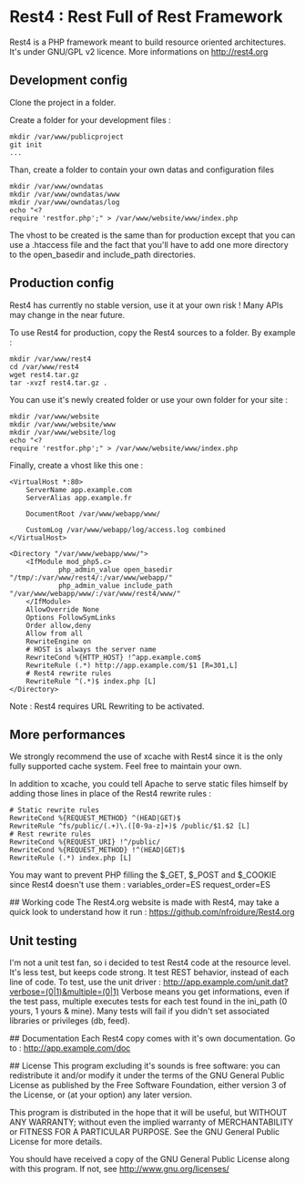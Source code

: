 # Rest4 : Rest Full of Rest Framework

Rest4 is a PHP framework meant to build resource oriented architectures.
It's under GNU/GPL v2 licence. More informations on http://rest4.org

## Development config

Clone the project in a folder.

Create a folder for your development files :

    mkdir /var/www/publicproject
    git init
    ...

Than, create a folder to contain your own datas and configuration files

    mkdir /var/www/owndatas
    mkdir /var/www/owndatas/www
    mkdir /var/www/owndatas/log
    echo "<?
    require 'restfor.php';" > /var/www/website/www/index.php

The vhost to be created is the same than for production except that you can
use a .htaccess file and the fact that you'll have to add one more directory
to the open_basedir and include_path directories.

## Production config

Rest4 has currently no stable version, use it at your own risk ! Many APIs
may change in the near future.

To use Rest4 for production, copy the Rest4 sources to a folder. By example :

    mkdir /var/www/rest4
    cd /var/www/rest4
    wget rest4.tar.gz
    tar -xvzf rest4.tar.gz .

You can use it's newly created folder or use your own folder for your site :

    mkdir /var/www/website
    mkdir /var/www/website/www
    mkdir /var/www/website/log
    echo "<?
    require 'restfor.php';" > /var/www/website/www/index.php

Finally, create a vhost like this one :

	<VirtualHost *:80>
		ServerName app.example.com
		ServerAlias app.example.fr

		DocumentRoot /var/www/webapp/www/

		CustomLog /var/www/webapp/log/access.log combined
	</VirtualHost>

	<Directory "/var/www/webapp/www/">
		<IfModule mod_php5.c>
		        php_admin_value open_basedir "/tmp/:/var/www/rest4/:/var/www/webapp/"
		        php_admin_value include_path "/var/www/webapp/www/:/var/www/rest4/www/"
		</IfModule>
		AllowOverride None
		Options FollowSymLinks
		Order allow,deny
		Allow from all
		RewriteEngine on
		# HOST is always the server name
		RewriteCond %{HTTP_HOST} !^app.example.com$
		RewriteRule (.*) http://app.example.com/$1 [R=301,L]
		# Rest4 rewrite rules
		RewriteRule ^(.*)$ index.php [L]
	</Directory>

Note : Rest4 requires URL Rewriting to be activated.

## More performances
We strongly recommend the use of xcache with Rest4 since it is the only
fully supported cache system. Feel free to maintain your own.

In addition to xcache, you could tell Apache to serve static files himself
by adding those lines in place of the Rest4 rewrite rules :

	# Static rewrite rules
	RewriteCond %{REQUEST_METHOD} ^(HEAD|GET)$
	RewriteRule ^fs/public/(.+)\.([0-9a-z]+)$ /public/$1.$2 [L]
	# Rest rewrite rules
	RewriteCond %{REQUEST_URI} !^/public/
	RewriteCond %{REQUEST_METHOD} !^(HEAD|GET)$
	RewriteRule (.*) index.php [L]

You may want to prevent PHP filling the $_GET, $_POST and $_COOKIE since
Rest4 doesn't use them :
variables_order=ES
request_order=ES

## Working code
The Rest4.org website is made with Rest4, may take a quick look to understand
how it run : https://github.com/nfroidure/Rest4.org

## Unit testing
I'm not a unit test fan, so i decided to test Rest4 code at the resource level. It's less test,
but keeps code strong. It test REST behavior, instead of each line of code. To test, use the
unit driver :
http://app.example.com/unit.dat?verbose=(0|1)&multiple=(0|1)
Verbose means you get informations, even if the test pass, multiple executes tests for each test
found in the ini_path (0 yours, 1 yours & mine).
Many tests will fail if you didn't set associated libraries or privileges (db, feed).

## Documentation
Each Rest4 copy comes with it's own documentation. Go to :
http://app.example.com/doc

## License
This program excluding it's sounds is free software: you can redistribute it and/or modify it under the terms of the GNU General Public License as published by the Free Software Foundation, either version 3 of the License, or (at your option) any later version.

This program is distributed in the hope that it will be useful, but WITHOUT ANY WARRANTY; without even the implied warranty of MERCHANTABILITY or FITNESS FOR A PARTICULAR PURPOSE.  See the GNU General Public License for more details.

You should have received a copy of the GNU General Public License along with this program.  If not, see <http://www.gnu.org/licenses/>

